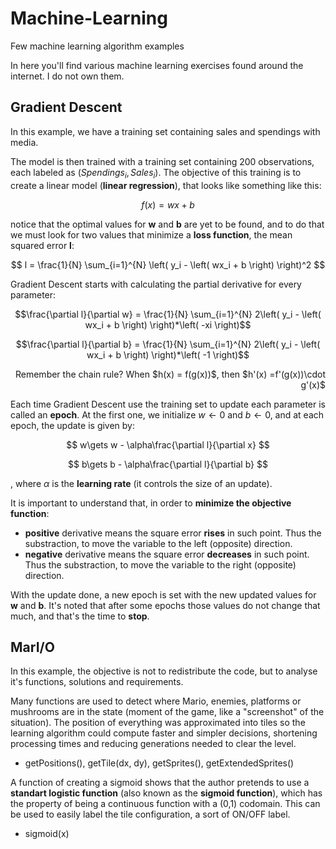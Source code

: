 # Machine-Learning
Few machine learning algorithm examples

In here you'll find various machine learning exercises found around the internet. I do not own them.

## Gradient Descent
In this example, we have a training set containing sales and spendings with media.

The model is then trained with a training set containing 200 observations, each labeled as $(Spendings_i , Sales_i)$. The objective of this training is to create a linear model (**linear regression**), that looks like something like this:

$$ f(x) = wx + b $$

notice that the optimal values for **w** and **b** are yet to be found, and to do that we must look for two values that minimize a **loss function**, the mean squared error **l**:

$$ l = \frac{1}{N} \sum_{i=1}^{N} \left( y_i - \left( wx_i + b \right) \right)^2 $$

Gradient Descent starts with calculating the partial derivative for every parameter:

$$\frac{\partial l}{\partial w} = \frac{1}{N} \sum_{i=1}^{N} 2\left( y_i - \left( wx_i + b \right) \right)*\left( -xi \right)$$

$$\frac{\partial l}{\partial b} = \frac{1}{N} \sum_{i=1}^{N} 2\left( y_i - \left( wx_i + b \right) \right)*\left( -1 \right)$$

<p align="right">Remember the chain rule? When $h(x) = f(g(x))$, then $h'(x) =f'(g(x))\cdot g'(x)$</p> 

Each time Gradient Descent use the training set to update each parameter is called an **epoch**. At the first one, we initialize $w\gets 0$ and $b\gets 0$, and at each epoch, the update is given by:

$$ w\gets w - \alpha\frac{\partial l}{\partial x} $$ 

$$ b\gets b - \alpha\frac{\partial l}{\partial b} $$ 

, where $\alpha$ is the **learning rate** (it controls the size of an update).

It is important to understand that, in order to **minimize the objective function**:
- **positive** derivative means the square error **rises**     in such point. Thus the substraction, to move the variable to the left (opposite) direction.
- **negative** derivative means the square error **decreases** in such point. Thus the substraction, to move the variable to the right (opposite) direction.

With the update done, a new epoch is set with the new updated values for **w** and **b**. It's noted that after some epochs those values do not change that much, and that's the time to **stop**.



## MarI/O
In this example, the objective is not to redistribute the code, but to analyse it's functions, solutions and requirements.



Many functions are used to detect where Mario, enemies, platforms or mushrooms are in the state (moment of the game, like a "screenshot" of the situation). The position of everything was approximated into tiles so the learning algorithm could compute faster and simpler decisions, shortening processing times and reducing generations needed to clear the level.

- getPositions(), getTile(dx, dy), getSprites(), getExtendedSprites()

A function of creating a sigmoid shows that the author pretends to use a **standart logistic function** (also known as the **sigmoid function**), which has the property of being a continuous function with a (0,1) codomain. This can be used to easily label the tile configuration, a sort of ON/OFF label.

- sigmoid(x)

